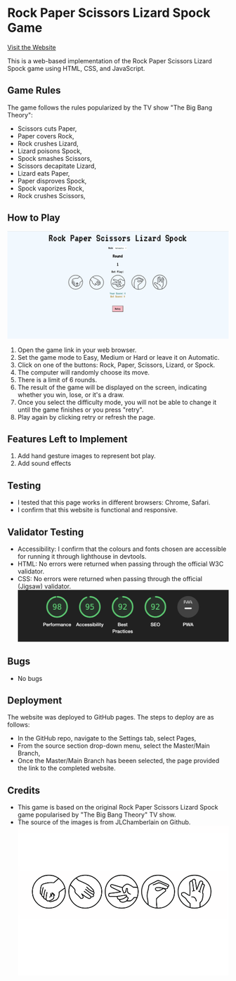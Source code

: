 # Rock Paper Scissors Lizard Spock Game
[Visit the Website](https://missdays.github.io/Lizard-Spock-and-Beyond/)

This is a web-based implementation of the Rock Paper Scissors Lizard Spock game using HTML, CSS, and JavaScript.

## Game Rules

The game follows the rules popularized by the TV show "The Big Bang Theory":
- Scissors cuts Paper,
- Paper covers Rock,
- Rock crushes Lizard,
- Lizard poisons Spock,
- Spock smashes Scissors,
- Scissors decapitate Lizard,
- Lizard eats Paper,
- Paper disproves Spock,
- Spock vaporizes Rock,
- Rock crushes Scissors,

## How to Play
![Overall look of the game](assets/images/readme3.png)

1. Open the game link in your web browser.
2. Set the game mode to Easy, Medium or Hard or leave it on Automatic.
3. Click on one of the buttons: Rock, Paper, Scissors, Lizard, or Spock.
4. The computer will randomly choose its move.
5. There is a limit of 6 rounds.
6. The result of the game will be displayed on the screen, indicating whether you win, lose, or it's a draw.
7. Once you select the difficulty mode, you will not be able to change it until the game finishes or you press "retry".
8. Play again by clicking retry or refresh the page.


## Features Left to Implement 
1. Add hand gesture images to represent bot play.
2. Add sound effects

## Testing 
- I tested that this page works in different browsers: Chrome, Safari.
- I confirm that this website is functional and responsive.

## Validator Testing
- Accessibility: I confirm that the colours and fonts chosen are accessible for running it through lighthouse in devtools.
- HTML: No errors were returned when passing through the official W3C validator.
- CSS: No errors were returned when passing through the official (Jigsaw) validator.
![Hand Gestures](assets/images/readme1.png)

## Bugs
- No bugs

## Deployment 
The website was deployed to GitHub pages. The steps to deploy are as follows:
- In the GitHub repo, navigate to the Settings tab, select Pages,
- From the source section drop-down menu, select the Master/Main Branch,
- Once the Master/Main Branch has beeen selected, the page provided the link to the completed website.

## Credits
- This game is based on the original Rock Paper Scissors Lizard Spock game popularised by "The Big Bang Theory" TV show.
- The source of the images is from JLChamberlain on Github. 
![Hand Gestures](assets/images/readme2.png)